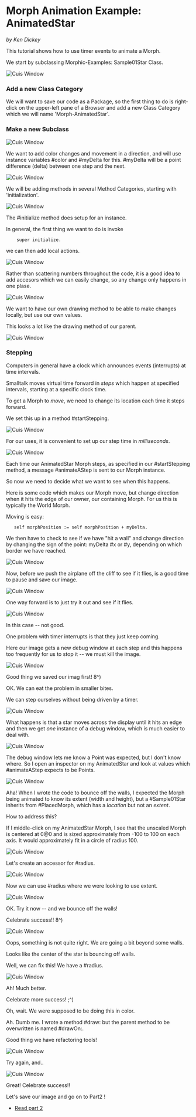 Morph Animation Example: AnimatedStar
=====================================
*by Ken Dickey*

This tutorial shows how to use timer events to animate a Morph.

We start by subclassing Morphic-Examples: Sample01Star Class.

![Cuis Window](AnimatedStar01.png)

### Add a new Class Category

We will want to save our code as a Package, so the first thing to
do is right-click on the upper-left pane of a Browser and add
a new Class Category which we will name 'Morph-AnimatedStar'.

### Make a new Subclass

![Cuis Window](AnimatedStar02.png)

We want to add color changes and movement in a direction, and will
use instance variables #color and #myDelta for this. #myDelta
will be a point difference (delta) between one step and the next.

![Cuis Window](AnimatedStar03.png)

We will be adding methods in several Method Categories,
starting with 'initialization'.

![Cuis Window](AnimatedStar04.png)

The #initialize method does setup for an instance.

In general, the first thing we want to do is invoke
````Smalltalk
    super initialize.
````
we can then add local actions.

![Cuis Window](AnimatedStar05.png)

Rather than scattering numbers throughout the code, it is
a good idea to add accesors which we can easily change,
so any change only happens in one plase.

![Cuis Window](AnimatedStar06.png)

We want to have our own drawing method to be able to
make changes locally, but use our own values.

This looks a lot like the drawing method of our parent.

![Cuis Window](AnimatedStar07.png)

### Stepping

Computers in general have a clock which announces events (interrupts)
at time intervals.

Smalltalk moves virtual time forward in _steps_ which happen at
specified intervals, starting at a specific clock time.

To get a Morph to _move_, we need to change its location
each time it steps forward.

We set this up in a method #startStepping.

![Cuis Window](AnimatedStar08.png)

For our uses, it is convenient to set up our
step time in _milliseconds_.

![Cuis Window](AnimatedStar09.png)

Each time our AnimatedStar Morph steps, as specified
in our #startStepping method, a message #animateAStep
is sent to our Morph instance.

So now we need to decide what we want to see when this happens.

Here is some code which makes our Morph move, but change direction
when it hits the edge of our owner, our containing Morph.  For us
this is typically the World Morph.

Moving is easy:
````Smalltalk
   self morphPosition := self morphPosition + myDelta.
````
We then have to check to see if we have "hit a wall" and change
direction by changing the sign of the point: myDelta #x or #y,
depending on which border we have reached.

![Cuis Window](AnimatedStar10.png)

Now, before we push the airplane off the cliff to see if it flies,
is a good time to pause and save our image.

![Cuis Window](AnimatedStar11.png)

One way forward is to just try it out and see if it flies.

![Cuis Window](AnimatedStar12.png)

In this case -- not good.

One problem with timer interrupts is that they just keep coming.

Here our image gets a new debug window at each step and this happens
too frequently for us to stop it -- we must kill the image.

![Cuis Window](AnimatedStar13.png)

Good thing we saved our imag first!  8^)

OK. We can eat the problem in smaller bites.

We can step ourselves without being driven by a timer.

![Cuis Window](AnimatedStar13b.png)

What happens is that a star moves across the display until it hits
an edge and then we get _one_ instance of a debug window, which
is much easier to deal with.

![Cuis Window](AnimatedStar13c.png)

The debug window lets me know a Point was expected, but I don't
know where.  So I open an inspector on my AnimatedStar and look
at values which #animateAStep expects to be Points.

![Cuis Window](AnimatedStar14.png)

Aha! When I wrote the code to bounce off the walls, I expected
the Morph being animated to know its extent (width and height),
but a #Sample01Star inherits from #PlacedMorph, which has a _location_
but not an _extent_.

How to address this?

If I middle-click on my AnimatedStar Morph, I see that the unscaled
Morph is centered at 0@0 and is sized approximately from -100 to 100
on each axis.  It would approximately fit in a circle of radius 100.

![Cuis Window](AnimatedStar15.png)

Let's create an accessor for #radius.

![Cuis Window](AnimatedStar16.png)

Now we can use #radius where we were looking to use extent.

![Cuis Window](AnimatedStar17.png)

OK.  Try it now -- and we bounce off the walls!

Celebrate success!!  8^)

![Cuis Window](AnimatedStar18.png)

Oops, something is not quite right.  We are going a bit beyond some
walls.

Looks like the center of the star is bouncing off walls.

Well, we can fix this!  We have a #radius.

![Cuis Window](AnimatedStar19.png)

Ah!  Much better.

Celebrate more success!  ;^)

Oh, wait.  We were supposed to be doing this in color.

Ah.  Dumb me.  I wrote a method #draw: but the parent method
to be overwritten is named #drawOn:.

Good thing we have refactoring tools!

![Cuis Window](AnimatedStar20.png)

Try again, and..

![Cuis Window](AnimatedStar21.png)

Great!  Celebrate success!!

Let's save our image and go on to Part2 !

- [Read part 2](AnimatedStarPart2.md)





